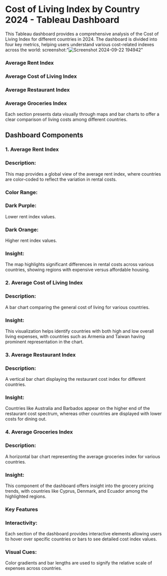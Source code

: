 # Cost of Living Index by Country 2024 - Tableau Dashboard

This Tableau dashboard provides a comprehensive analysis of the Cost of Living Index for different countries in 2024. The dashboard is divided into four key metrics, helping users understand various cost-related indexes across the world:
screenshot:"![Screenshot 2024-09-22 194942](https://github.com/user-attachments/assets/ae9fbe05-5615-432e-a620-c0fb883b0014)"

### Average Rent Index
### Average Cost of Living Index
### Average Restaurant Index
### Average Groceries Index
Each section presents data visually through maps and bar charts to offer a clear comparison of living costs among different countries.

## Dashboard Components
### 1. Average Rent Index
### Description:
This map provides a global view of the average rent index, where countries are color-coded to reflect the variation in rental costs.
### Color Range:
### Dark Purple:
Lower rent index values.
### Dark Orange:
Higher rent index values.
### Insight: 
The map highlights significant differences in rental costs across various countries, showing regions with expensive versus affordable housing.
### 2. Average Cost of Living Index
### Description:
A bar chart comparing the general cost of living for various countries.
### Insight: 
This visualization helps identify countries with both high and low overall living expenses, with countries such as Armenia and Taiwan having prominent representation in the chart.
### 3. Average Restaurant Index
### Description:
A vertical bar chart displaying the restaurant cost index for different countries.
### Insight:
Countries like Australia and Barbados appear on the higher end of the restaurant cost spectrum, whereas other countries are displayed with lower costs for dining out.
### 4. Average Groceries Index
### Description:
A horizontal bar chart representing the average groceries index for various countries.
### Insight: 
This component of the dashboard offers insight into the grocery pricing trends, with countries like Cyprus, Denmark, and Ecuador among the highlighted regions.
### Key Features
### Interactivity: 
Each section of the dashboard provides interactive elements allowing users to hover over specific countries or bars to see detailed cost index values.
### Visual Cues: 
Color gradients and bar lengths are used to signify the relative scale of expenses across countries.
